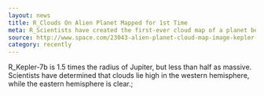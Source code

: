 ```yaml
---
layout: news
title: R_Clouds On Alien Planet Mapped for 1st Time
meta: R_Scientists have created the first-ever cloud map of a planet beyond our solar system.
source: http://www.space.com/23043-alien-planet-cloud-map-image-kepler-7b.html
category: recently
---
```

R_Kepler-7b is 1.5 times the radius of Jupiter, but less than half as massive. Scientists have determined that clouds lie high in the western hemisphere, while the eastern hemisphere is clear.;
